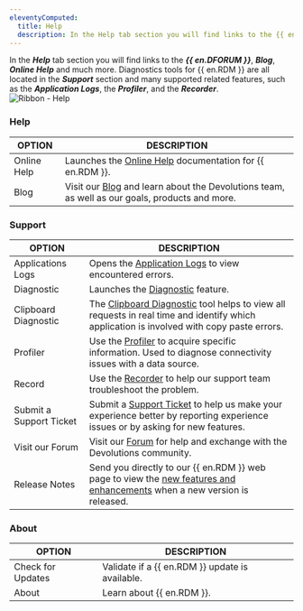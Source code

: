 ```yaml
---
eleventyComputed:
  title: Help
  description: In the Help tab section you will find links to the {{ en.DFORUM }}, Blog, Online Help and much more 
---
```

In the ***Help*** tab section you will find links to the ***{{ en.DFORUM }}***, ***Blog***, ***Online Help*** and much more. Diagnostics tools for {{ en.RDM }} are all located in the ***Support*** section and many supported related features, such as the ***Application Logs***, the ***Profiler***, and the ***Recorder***.  
![Ribbon - Help](https://webdevolutions.azureedge.net/docs/en/rdm/windows/clip11352.png) 

### Help 

| OPTION     | DESCRIPTION                                                                                     |
|------------|-------------------------------------------------------------------------------------------------|
| Online Help| Launches the [Online Help](/rdm/windows/overview/what-is-rdm/) documentation for {{ en.RDM }}.  |
| Blog       | Visit our [Blog](https://blog.devolutions.net/) and learn about the Devolutions team, as well as our goals, products and more. |


### Support 

| OPTION     | DESCRIPTION                                                                                     |
|------------|-------------------------------------------------------------------------------------------------|
| Applications Logs     | Opens the [Application Logs](/rdm/windows/commands/help/support/application-logs/) to view encountered errors.                                                                                                                                                    |
| Diagnostic            | Launches the [Diagnostic](/rdm/windows/commands/help/support/diagnostic/) feature.                                                                                                                                                   |
| Clipboard Diagnostic  | The [Clipboard Diagnostic](/kb/remote-desktop-manager/troubleshooting-articles/clipboard-diagnostic/) tool helps to view all requests in real time and identify which application is involved with copy paste errors.        |
| Profiler              | Use the [Profiler](/rdm/windows/commands/help/support/profiler/) to acquire specific information. Used to diagnose connectivity issues with a data source.                                                                                                                |
| Record                | Use the [Recorder](/rdm/windows/commands/help/support/record/) to help our support team troubleshoot the problem.                                                                                                                                                   |
| Submit a Support Ticket | Submit a [Support Ticket](mailto:service@devolutions.net) to help us make your experience better by reporting experience issues or by asking for new features.                                                                                                              |
| Visit our Forum       | Visit our [Forum](https://forum.devolutions.net/) for help and exchange with the Devolutions community.                                                                                                                                                 |
| Release Notes         | Send you directly to our {{ en.RDM }} web page to view the [new features and enhancements](https://devolutions.net/remote-desktop-manager/release-notes) when a new version is released.                                                                                                               |


### About 

| OPTION           | DESCRIPTION                             |
|------------------|-----------------------------------------|
| Check for Updates| Validate if a {{ en.RDM }} update is available. |
| About            | Learn about {{ en.RDM }}.               |

